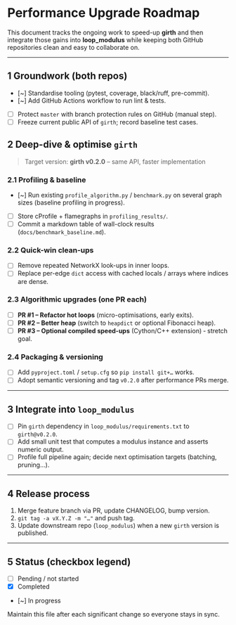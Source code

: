 # Performance Upgrade Roadmap

This document tracks the ongoing work to speed-up **girth** and then integrate those gains into **loop_modulus** while keeping both GitHub repositories clean and easy to collaborate on.

---
## 1  Groundwork (both repos)

- [~] Standardise tooling (pytest, coverage, black/ruff, pre-commit).
- [~] Add GitHub Actions workflow to run lint & tests.
- [ ] Protect `master` with branch protection rules on GitHub (manual step).
- [ ] Freeze current public API of `girth`; record baseline test cases.

## 2  Deep-dive & optimise `girth`

> Target version: **girth v0.2.0** – same API, faster implementation

### 2.1  Profiling & baseline
- [~] Run existing `profile_algorithm.py` / `benchmark.py` on several graph sizes (baseline profiling in progress).
- [ ] Store cProfile + flamegraphs in `profiling_results/`.
- [ ] Commit a markdown table of wall-clock results (`docs/benchmark_baseline.md`).

### 2.2  Quick-win clean-ups
- [ ] Remove repeated NetworkX look-ups in inner loops.
- [ ] Replace per-edge `dict` access with cached locals / arrays where indices are dense.

### 2.3  Algorithmic upgrades (one PR each)
- [ ] **PR #1 – Refactor hot loops** (micro-optimisations, early exits).
- [ ] **PR #2 – Better heap** (switch to `heapdict` or optional Fibonacci heap).
- [ ] **PR #3 – Optional compiled speed-ups** (Cython/C++ extension) ‑ stretch goal.

### 2.4  Packaging & versioning
- [ ] Add `pyproject.toml` / `setup.cfg` so `pip install git+…` works.
- [ ] Adopt semantic versioning and tag `v0.2.0` after performance PRs merge.

---
## 3  Integrate into `loop_modulus`

- [ ] Pin `girth` dependency in `loop_modulus/requirements.txt` to `girth@v0.2.0`.
- [ ] Add small unit test that computes a modulus instance and asserts numeric output.
- [ ] Profile full pipeline again; decide next optimisation targets (batching, pruning…).

---
## 4  Release process

1. Merge feature branch via PR, update CHANGELOG, bump version.
2. `git tag -a vX.Y.Z -m "…"` and push tag.
3. Update downstream repo (`loop_modulus`) when a new `girth` version is published.

---
## 5  Status (checkbox legend)

- [ ] Pending / not started
- [x] Completed
- [~] In progress

Maintain this file after each significant change so everyone stays in sync.
